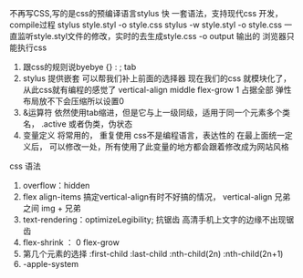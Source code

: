 不再写CSS,写的是css的预编译语言stylus
快 
一套语法，支持现代css 开发，compile过程 stylus style.styl -o style.css
                                      stylus -w style.styl -o style.css 一直监听style.styl文件的修改，实时的去生成style.css
-o output 输出的 浏览器只能执行css 
1. 跟css的规则说byebye {} : ; tab 
2. stylus 提供嵌套
  可以帮我们补上前面的选择器
  现在我们的css 就模块化了， 从此css就有编程的感觉了
  vertical-align middle
  flex-grow 1 占据全部
  弹性布局放不下会压缩所以设置0
3. &运算符 
  依然使用tab缩进，但是它与上一级同级，适用于同一个元素多个类名， .active 或者伪类，伪状态
4. 变量定义
  将常用的，  重复使用
  css不是编程语言，表达性的
  在最上面统一定义后， 可以修改一处，所有使用了此变量的地方都会跟着修改成为网站风格

css 语法
  1. overflow：hidden
  2. flex align-items 搞定vertical-align有时不好搞的情况，
     vertical-align 兄弟之间 img + 兄弟
  3. text-rendering：optimizeLegibility;
  抗锯齿 高清手机上文字的边缘不出现锯齿
  4. flex-shrink ： 0
  flex-grow
  5. 第几个元素的选择
  :first-child  :last-child
  :nth-child(2n) :nth-child(2n+1)
  6. -apple-system 